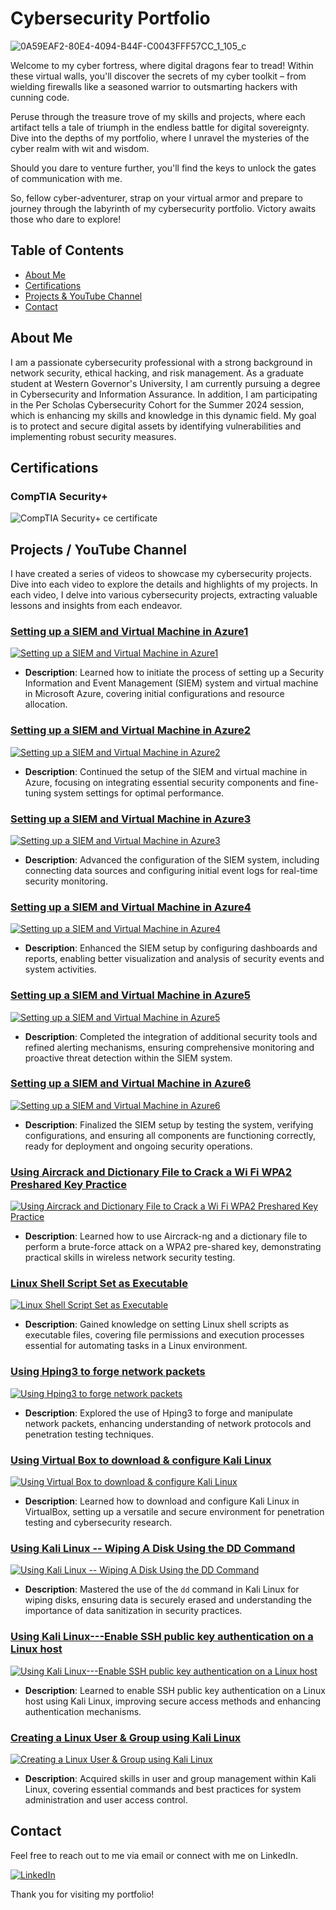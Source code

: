 # Cybersecurity Portfolio
<!-- Replace with your own banner image -->
![0A59EAF2-80E4-4094-B44F-C0043FFF57CC_1_105_c](https://github.com/smithmichael11/smithmichael11/assets/124108029/55bb7be5-78ce-4735-badd-6d5ebc5f1128)

Welcome to my cyber fortress, where digital dragons fear to tread! Within these virtual walls, you'll discover the secrets of my cyber toolkit – from wielding firewalls like a seasoned warrior to outsmarting hackers with cunning code.

Peruse through the treasure trove of my skills and projects, where each artifact tells a tale of triumph in the endless battle for digital sovereignty. Dive into the depths of my portfolio, where I unravel the mysteries of the cyber realm with wit and wisdom.

Should you dare to venture further, you'll find the keys to unlock the gates of communication with me.

So, fellow cyber-adventurer, strap on your virtual armor and prepare to journey through the labyrinth of my cybersecurity portfolio. Victory awaits those who dare to explore!

## Table of Contents

- [About Me](#about-me)
- [Certifications](#certifications)
- [Projects & YouTube Channel](#projects--youtube-channel)
- [Contact](#contact)


## About Me

I am a passionate cybersecurity professional with a strong background in network security, ethical hacking, and risk management. As a graduate student at Western Governor's University, I am currently pursuing a degree in Cybersecurity and Information Assurance. In addition, I am participating in the Per Scholas Cybersecurity Cohort for the Summer 2024 session, which is enhancing my skills and knowledge in this dynamic field. My goal is to protect and secure digital assets by identifying vulnerabilities and implementing robust security measures.


## Certifications

### CompTIA Security+

![CompTIA Security+ ce certificate](https://github.com/smithmichael11/smithmichael11/assets/124108029/1d1e1e69-736b-4e0d-a9e3-62a797ff307c)


## Projects / YouTube Channel

I have created a series of videos to showcase my cybersecurity projects. Dive into each video to explore the details and highlights of my projects.
In each video, I delve into various cybersecurity projects, extracting valuable lessons and insights from each endeavor.

### [Setting up a SIEM and Virtual Machine in Azure1](https://youtu.be/8UFqGEcv6mE)
[![Setting up a SIEM and Virtual Machine in Azure1](https://img.youtube.com/vi/8UFqGEcv6mE/0.jpg)](https://youtu.be/8UFqGEcv6mE)
- **Description**: Learned how to initiate the process of setting up a Security Information and Event Management (SIEM) system and virtual machine in Microsoft Azure, covering initial configurations and resource allocation.

### [Setting up a SIEM and Virtual Machine in Azure2](https://youtu.be/ypdhIfWaYqU)
[![Setting up a SIEM and Virtual Machine in Azure2](https://img.youtube.com/vi/ypdhIfWaYqU/0.jpg)](https://youtu.be/ypdhIfWaYqU)
- **Description**: Continued the setup of the SIEM and virtual machine in Azure, focusing on integrating essential security components and fine-tuning system settings for optimal performance.

### [Setting up a SIEM and Virtual Machine in Azure3](https://youtu.be/kG_jSjolubQ)
[![Setting up a SIEM and Virtual Machine in Azure3](https://img.youtube.com/vi/kG_jSjolubQ/0.jpg)](https://youtu.be/kG_jSjolubQ)
- **Description**: Advanced the configuration of the SIEM system, including connecting data sources and configuring initial event logs for real-time security monitoring.

### [Setting up a SIEM and Virtual Machine in Azure4](https://youtu.be/sCC09OG7OIw)
[![Setting up a SIEM and Virtual Machine in Azure4](https://img.youtube.com/vi/sCC09OG7OIw/0.jpg)](https://youtu.be/sCC09OG7OIw)
- **Description**: Enhanced the SIEM setup by configuring dashboards and reports, enabling better visualization and analysis of security events and system activities.

### [Setting up a SIEM and Virtual Machine in Azure5](https://youtu.be/0JC1fqYEdPU)
[![Setting up a SIEM and Virtual Machine in Azure5](https://img.youtube.com/vi/0JC1fqYEdPU/0.jpg)](https://youtu.be/0JC1fqYEdPU)
- **Description**: Completed the integration of additional security tools and refined alerting mechanisms, ensuring comprehensive monitoring and proactive threat detection within the SIEM system.

### [Setting up a SIEM and Virtual Machine in Azure6](https://youtu.be/o7-C8wi35IU)
[![Setting up a SIEM and Virtual Machine in Azure6](https://img.youtube.com/vi/o7-C8wi35IU/0.jpg)](https://youtu.be/o7-C8wi35IU)
- **Description**: Finalized the SIEM setup by testing the system, verifying configurations, and ensuring all components are functioning correctly, ready for deployment and ongoing security operations.

### [Using Aircrack and Dictionary File to Crack a Wi Fi WPA2 Preshared Key Practice](https://youtu.be/T_6ymcUfi14)
[![Using Aircrack and Dictionary File to Crack a Wi Fi WPA2 Preshared Key Practice](https://img.youtube.com/vi/T_6ymcUfi14/0.jpg)](https://youtu.be/T_6ymcUfi14)
- **Description**: Learned how to use Aircrack-ng and a dictionary file to perform a brute-force attack on a WPA2 pre-shared key, demonstrating practical skills in wireless network security testing.

### [Linux Shell Script Set as Executable](https://youtu.be/bniQ3pglKig)
[![Linux Shell Script Set as Executable](https://img.youtube.com/vi/bniQ3pglKig/0.jpg)](https://youtu.be/bniQ3pglKig)
- **Description**: Gained knowledge on setting Linux shell scripts as executable files, covering file permissions and execution processes essential for automating tasks in a Linux environment.

### [Using Hping3 to forge network packets](https://youtu.be/1MXyPG-KtDE)
[![Using Hping3 to forge network packets](https://img.youtube.com/vi/1MXyPG-KtDE/0.jpg)](https://youtu.be/1MXyPG-KtDE)
- **Description**: Explored the use of Hping3 to forge and manipulate network packets, enhancing understanding of network protocols and penetration testing techniques.

### [Using Virtual Box to download & configure Kali Linux](https://youtu.be/yHdqOpTBfI4)
[![Using Virtual Box to download & configure Kali Linux](https://img.youtube.com/vi/yHdqOpTBfI4/0.jpg)](https://youtu.be/yHdqOpTBfI4)
- **Description**: Learned how to download and configure Kali Linux in VirtualBox, setting up a versatile and secure environment for penetration testing and cybersecurity research.

### [Using Kali Linux -- Wiping A Disk Using the DD Command](https://youtu.be/uHwe9_Vpih0)
[![Using Kali Linux -- Wiping A Disk Using the DD Command](https://img.youtube.com/vi/uHwe9_Vpih0/0.jpg)](https://youtu.be/uHwe9_Vpih0)
- **Description**: Mastered the use of the `dd` command in Kali Linux for wiping disks, ensuring data is securely erased and understanding the importance of data sanitization in security practices.

### [Using Kali Linux---Enable SSH public key authentication on a Linux host](https://youtu.be/Zkz-FgyqrAQ)
[![Using Kali Linux---Enable SSH public key authentication on a Linux host](https://img.youtube.com/vi/Zkz-FgyqrAQ/0.jpg)](https://youtu.be/Zkz-FgyqrAQ)
- **Description**: Learned to enable SSH public key authentication on a Linux host using Kali Linux, improving secure access methods and enhancing authentication mechanisms.

### [Creating a Linux User & Group using Kali Linux](https://youtu.be/4pFip81xIrM)
[![Creating a Linux User & Group using Kali Linux](https://img.youtube.com/vi/4pFip81xIrM/0.jpg)](https://youtu.be/4pFip81xIrM)
- **Description**: Acquired skills in user and group management within Kali Linux, covering essential commands and best practices for system administration and user access control.

## Contact
Feel free to reach out to me via email or connect with me on LinkedIn.

[![LinkedIn](https://img.shields.io/badge/LinkedIn-0077B5?style=for-the-badge&logo=linkedin&logoColor=white)](https://www.linkedin.com/in/smithmichael11/)


Thank you for visiting my portfolio!
